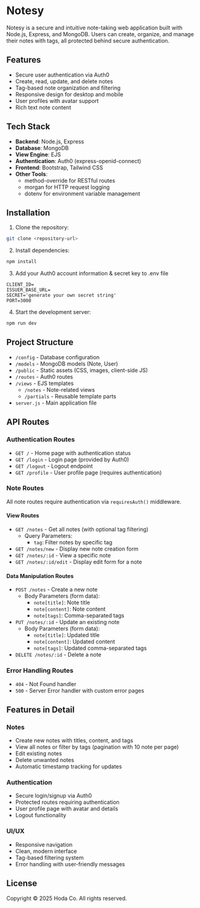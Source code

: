 # Notesy

Notesy is a secure and intuitive note-taking web application built with Node.js, Express, and MongoDB. Users can create, organize, and manage their notes with tags, all protected behind secure authentication.

## Features

- Secure user authentication via Auth0
- Create, read, update, and delete notes
- Tag-based note organization and filtering
- Responsive design for desktop and mobile
- User profiles with avatar support
- Rich text note content

## Tech Stack

- **Backend**: Node.js, Express
- **Database**: MongoDB
- **View Engine**: EJS
- **Authentication**: Auth0 (express-openid-connect)
- **Frontend**: Bootstrap, Tailwind CSS
- **Other Tools**: 
  - method-override for RESTful routes
  - morgan for HTTP request logging
  - dotenv for environment variable management

## Installation

1. Clone the repository:
```bash
git clone <repository-url>
```

2. Install dependencies:
```bash
npm install
```
3. Add your Auth0 account information & secret key to .env file
```
CLIENT_ID=
ISSUER_BASE_URL=
SECRET='generate your own secret string'
PORT=3000
```

4. Start the development server:
```bash
npm run dev
```

## Project Structure

- `/config` - Database configuration
- `/models` - MongoDB models (Note, User)
- `/public` - Static assets (CSS, images, client-side JS)
- `/routes` - Auth0 routes
- `/views` - EJS templates
  - `/notes` - Note-related views
  - `/partials` - Reusable template parts
- `server.js` - Main application file

## API Routes

### Authentication Routes
- `GET /` - Home page with authentication status
- `GET /login` - Login page (provided by Auth0)
- `GET /logout` - Logout endpoint
- `GET /profile` - User profile page (requires authentication)

### Note Routes
All note routes require authentication via `requiresAuth()` middleware.

#### View Routes
- `GET /notes` - Get all notes (with optional tag filtering)
  - Query Parameters:
    - `tag`: Filter notes by specific tag
- `GET /notes/new` - Display new note creation form
- `GET /notes/:id` - View a specific note
- `GET /notes/:id/edit` - Display edit form for a note

#### Data Manipulation Routes
- `POST /notes` - Create a new note
  - Body Parameters (form data):
    - `note[title]`: Note title
    - `note[content]`: Note content
    - `note[tags]`: Comma-separated tags
- `PUT /notes/:id` - Update an existing note
  - Body Parameters (form data):
    - `note[title]`: Updated title
    - `note[content]`: Updated content
    - `note[tags]`: Updated comma-separated tags
- `DELETE /notes/:id` - Delete a note

### Error Handling Routes
- `404` - Not Found handler
- `500` - Server Error handler with custom error pages

## Features in Detail

### Notes
- Create new notes with titles, content, and tags
- View all notes or filter by tags (pagination with 10 note per page)
- Edit existing notes
- Delete unwanted notes
- Automatic timestamp tracking for updates

### Authentication
- Secure login/signup via Auth0
- Protected routes requiring authentication
- User profile page with avatar and details
- Logout functionality

### UI/UX
- Responsive navigation
- Clean, modern interface
- Tag-based filtering system
- Error handling with user-friendly messages

## License

Copyright © 2025 Hoda Co. All rights reserved.
